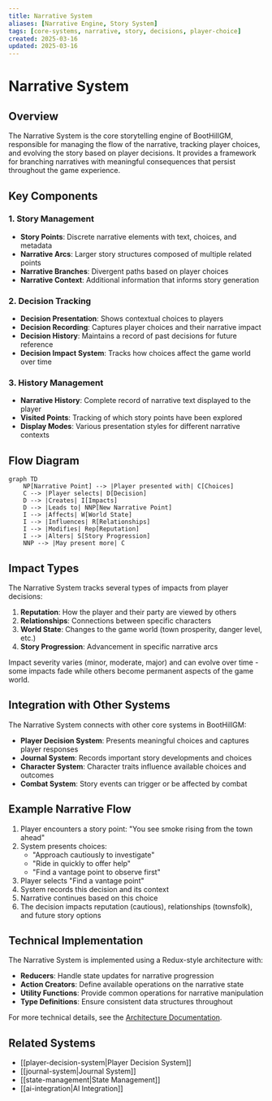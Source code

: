 ```yaml
---
title: Narrative System
aliases: [Narrative Engine, Story System]
tags: [core-systems, narrative, story, decisions, player-choice]
created: 2025-03-16
updated: 2025-03-16
---
```


# Narrative System

## Overview

The Narrative System is the core storytelling engine of BootHillGM, responsible for managing the flow of the narrative, tracking player choices, and evolving the story based on player decisions. It provides a framework for branching narratives with meaningful consequences that persist throughout the game experience.

## Key Components

### 1. Story Management

- **Story Points**: Discrete narrative elements with text, choices, and metadata
- **Narrative Arcs**: Larger story structures composed of multiple related points
- **Narrative Branches**: Divergent paths based on player choices
- **Narrative Context**: Additional information that informs story generation

### 2. Decision Tracking

- **Decision Presentation**: Shows contextual choices to players
- **Decision Recording**: Captures player choices and their narrative impact
- **Decision History**: Maintains a record of past decisions for future reference
- **Decision Impact System**: Tracks how choices affect the game world over time

### 3. History Management

- **Narrative History**: Complete record of narrative text displayed to the player
- **Visited Points**: Tracking of which story points have been explored
- **Display Modes**: Various presentation styles for different narrative contexts

## Flow Diagram

```mermaid
graph TD
    NP[Narrative Point] --> |Player presented with| C[Choices]
    C --> |Player selects| D[Decision]
    D --> |Creates| I[Impacts]
    D --> |Leads to| NNP[New Narrative Point]
    I --> |Affects| W[World State]
    I --> |Influences| R[Relationships]
    I --> |Modifies| Rep[Reputation]
    I --> |Alters| S[Story Progression]
    NNP --> |May present more| C
```

## Impact Types

The Narrative System tracks several types of impacts from player decisions:

1. **Reputation**: How the player and their party are viewed by others
2. **Relationships**: Connections between specific characters
3. **World State**: Changes to the game world (town prosperity, danger level, etc.)
4. **Story Progression**: Advancement in specific narrative arcs

Impact severity varies (minor, moderate, major) and can evolve over time - some impacts fade while others become permanent aspects of the game world.

## Integration with Other Systems

The Narrative System connects with other core systems in BootHillGM:

- **Player Decision System**: Presents meaningful choices and captures player responses
- **Journal System**: Records important story developments and choices
- **Character System**: Character traits influence available choices and outcomes
- **Combat System**: Story events can trigger or be affected by combat

## Example Narrative Flow

1. Player encounters a story point: "You see smoke rising from the town ahead"
2. System presents choices:
   - "Approach cautiously to investigate"
   - "Ride in quickly to offer help"
   - "Find a vantage point to observe first"
3. Player selects "Find a vantage point"
4. System records this decision and its context
5. Narrative continues based on this choice
6. The decision impacts reputation (cautious), relationships (townsfolk), and future story options

## Technical Implementation

The Narrative System is implemented using a Redux-style architecture with:

- **Reducers**: Handle state updates for narrative progression
- **Action Creators**: Define available operations on the narrative state
- **Utility Functions**: Provide common operations for narrative manipulation
- **Type Definitions**: Ensure consistent data structures throughout

For more technical details, see the [Architecture Documentation](../architecture/narrative-architecture.md).

## Related Systems

- [[player-decision-system|Player Decision System]]
- [[journal-system|Journal System]]
- [[state-management|State Management]]
- [[ai-integration|AI Integration]]
